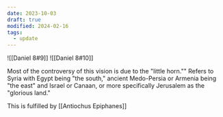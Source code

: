 ```yaml
---
date: 2023-10-03
draft: true
modified: 2024-02-16
tags:
  - update
---
```


![[Daniel 8#9]] ![[Daniel 8#10]]

Most of the controversy of this vision is due to the "little horn."" Refers to Syria with Egypt being "the south," ancient Medo-Persia or Armenia being "the east" and Israel or Canaan, or more specifically Jerusalem as the "glorious land."

This is fulfilled by [[Antiochus Epiphanes]]
